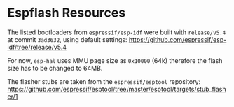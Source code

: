 # Espflash Resources

The listed bootloaders from `espressif/esp-idf` were built with `release/v5.4` at commit `3ad3632`, using default settings:
https://github.com/espressif/esp-idf/tree/release/v5.4

For now, `esp-hal` uses MMU page size as `0x10000` (64k) therefore the flash size has to be changed to 64MB.

The flasher stubs are taken from the `espressif/esptool` repository:
https://github.com/espressif/esptool/tree/master/esptool/targets/stub_flasher/1
